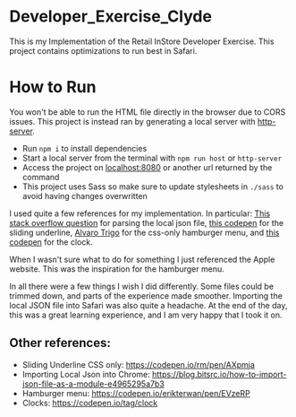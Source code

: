 # Developer_Exercise_Clyde

This is my Implementation of the Retail InStore Developer Exercise. This project contains optimizations to run best in
Safari.

# How to Run

You won't be able to run the HTML file directly in the browser due to CORS issues. This project is instead ran by
generating a local server with [http-server](https://www.npmjs.com/package/http-server).

- Run `npm i` to install dependencies
- Start a local server from the terminal with `npm run host` or `http-server`
- Access the project on [localhost:8080](http://127.0.0.1:8080) or another url returned by the command
- This project uses Sass so make sure to update stylesheets in `./sass` to avoid having changes overwritten

I used quite a few references for my implementation. In particular:
[This stack overflow question](https://stackoverflow.com/questions/48073151/read-local-json-file-into-variable) for
parsing the local json file,
[this codepen](https://codepen.io/noonii/pen/MEepKE) for the sliding
underline, [Alvaro Trigo](https://alvarotrigo.com/blog/hamburger-menu-css/) for the css-only hamburger menu,
and [this codepen](https://alvarotrigo.com/blog/hamburger-menu-css/) for the clock.

When I wasn't sure what to do for something I just referenced the Apple website. This was the inspiration for the
hamburger menu.

In all there were a few things I wish I did differently. Some files could be trimmed down, and parts of the experience
made smoother. Importing the local JSON file into Safari was also quite a headache. At the end of the day, this was a
great learning experience, and I am very happy that I took it on.

## Other references:

- Sliding Underline CSS only: https://codepen.io/rm/pen/AXpmja
- Importing Local Json into Chrome: https://blog.bitsrc.io/how-to-import-json-file-as-a-module-e4965295a7b3
- Hamburger menu: https://codepen.io/erikterwan/pen/EVzeRP
- Clocks: https://codepen.io/tag/clock
